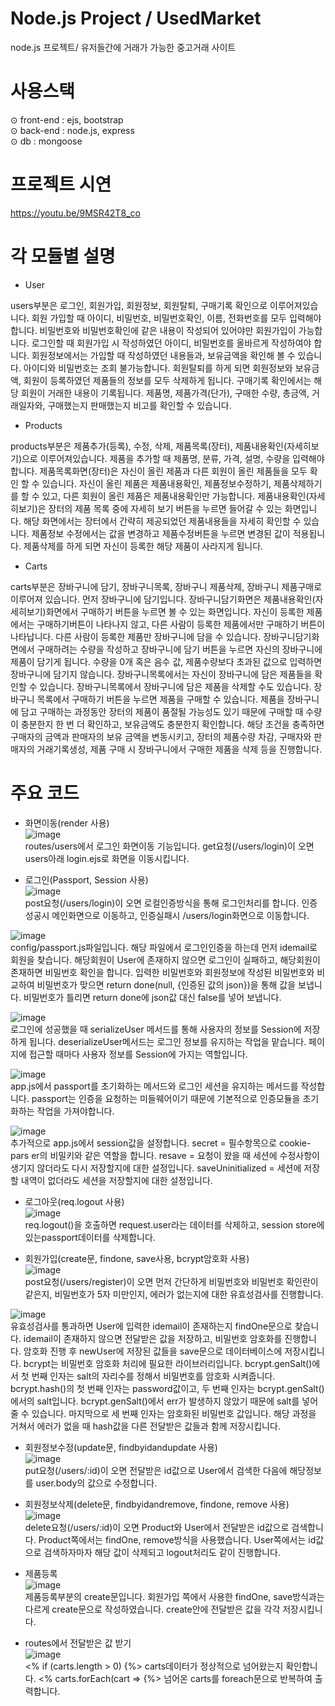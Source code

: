 # Node.js Project / UsedMarket
node.js 프로젝트/ 유저들간에 거래가 가능한 중고거래 사이트

# 사용스택
⊙ front-end : ejs, bootstrap <br>
⊙ back-end : node.js, express <br>
⊙ db : mongoose

# 프로젝트 시연
https://youtu.be/9MSR42T8_co

# 각 모듈별 설명
- User  

users부분은 로그인, 회원가입, 회원정보, 회원탈퇴, 구매기록 확인으로 이루어져있습니다. 회원 가입할 때 아이디, 비밀번호, 비밀번호확인, 이름, 전화번호를 모두 입력해야합니다. 비밀번호와 비밀번호확인에 같은 내용이 작성되어 있어야만 회원가입이 가능합니다. 로그인할 때 회원가입 시 작성하였던 아이디, 비밀번호를 올바르게 작성하여야 합니다. 회원정보에서는 가입할 때 작성하였던 내용들과, 보유금액을 확인해 볼 수 있습니다. 아이디와 비밀번호는 조회 불가능합니다. 회원탈퇴를 하게 되면 회원정보와 보유금액, 회원이 등록하였던 제품들의 정보를 모두 삭제하게 됩니다. 구매기록 확인에서는 해당 회원이 거래한 내용이 기록됩니다. 제품명, 제품가격(단가), 구매한 수량, 총금액, 거래일자와, 구매했는지 판매했는지 비고를 확인할 수 있습니다.  

- Products

products부분은 제품추가(등록), 수정, 삭제, 제품목록(장터), 제품내용확인(자세히보기)으로 이루어져있습니다. 제품을 추가할 때 제품명, 분류, 가격, 설명, 수량을 입력해야합니다. 제품목록화면(장터)은 자신이 올린 제품과 다른 회원이 올린 제품들을 모두 확인 할 수 있습니다. 자신이 올린 제품은 제품내용확인, 제품정보수정하기, 제품삭제하기를 할 수 있고, 다른 회원이 올린 제품은 제품내용확인만 가능합니다. 제품내용확인(자세히보기)은 장터의 제품 목록 중에 자세히 보기 버튼을 누르면 들어갈 수 있는 화면입니다. 해당 화면에서는 장터에서 간략히 제공되었던 제품내용들을 자세히 확인할 수 있습니다. 제품정보 수정에서는 값을 변경하고 제품수정버튼을 누르면 변경된 값이 적용됩니다. 제품삭제를 하게 되면 자신이 등록한 해당 제품이 사라지게 됩니다.

- Carts

carts부분은 장바구니에 담기, 장바구니목록, 장바구니 제품삭제, 장바구니 제품구매로 이루어져 있습니다. 먼저 장바구니에 담기입니다. 장바구니담기화면은 제품내용확인(자세히보기)화면에서 구매하기 버튼을 누르면 볼 수 있는 화면입니다. 자신이 등록한 제품에서는 구매하기버튼이 나타나지 않고, 다른 사람이 등록한 제품에서만 구매하기 버튼이 나타납니다. 다른 사람이 등록한 제품만 장바구니에 담을 수 있습니다. 장바구니담기화면에서 구매하려는 수량을 작성하고 장바구니에 담기 버튼을 누르면 자신의 장바구니에 제품이 담기게 됩니다. 수량을 0개 혹은 음수 값, 제품수량보다 초과된 값으로 입력하면 장바구니에 담기지 않습니다. 장바구니목록에서는 자신이 장바구니에 담은 제품들을 확인할 수 있습니다. 장바구니목록에서 장바구니에 담은 제품을 삭제할 수도 있습니다. 장바구니 목록에서 구매하기 버튼을 누르면 제품을 구매할 수 있습니다. 제품을 장바구니에 담고 구매하는 과정동안 장터의 제품이 품절될 가능성도 있기 때문에 구매할 때 수량이 충분한지 한 번 더 확인하고, 보유금액도 충분한지 확인합니다. 해당 조건을 충족하면 구매자의 금액과 판매자의 보유 금액을 변동시키고, 장터의 제품수량 차감, 구매자와 판매자의 거래기록생성, 제품 구매 시 장바구니에서 구매한 제품을 삭제 등을 진행합니다.

# 주요 코드
- 화면이동(render 사용)  
![image](https://user-images.githubusercontent.com/74890691/204229513-fa96b62b-1646-4126-9d2d-cf3460aee6bd.png)  
routes/users에서 로그인 화면이동 기능입니다. 
get요청(/users/login)이 오면 users아래 login.ejs로 화면을 이동시킵니다. 
  
- 로그인(Passport, Session 사용)  
![image](https://user-images.githubusercontent.com/74890691/204229739-4bae9d19-5775-4051-8852-5dc92d003d89.png)  
post요청(/users/login)이 오면 로컬인증방식을 통해 로그인처리를 합니다. 
인증성공시 메인화면으로 이동하고, 인증실패시 /users/login화면으로 이동합니다.
  
![image](https://user-images.githubusercontent.com/74890691/204229829-aa295726-da2f-4124-84c4-a22d08e9b464.png)  
config/passport.js파일입니다. 해당 파일에서 로그인인증을 하는데 먼저 idemail로 회원을 찾습니다. 해당회원이 User에 존재하지 않으면 로그인이 실패하고, 해당회원이 존재하면 비밀번호 확인을 합니다. 입력한 비밀번호와 회원정보에 작성된 비밀번호와 비교하여 비밀번호가 맞으면 return done(null, {인증된 값의 json})을 통해 값을 보냅니다. 비밀번호가 틀리면 return done에 json값 대신 false를 넣어 보냅니다. 
  
![image](https://user-images.githubusercontent.com/74890691/204229901-4c05cdd5-2a6f-46b5-825d-b2243fa1f9cc.png)  
로그인에 성공했을 때 serializeUser 메서드를 통해 사용자의 정보를 Session에 저장하게 됩니다. deserializeUser메서드는 로그인 정보를 유지하는 작업을 맡습니다. 페이지에 접근할 때마다 사용자 정보를 Session에 가지는 역할입니다. 
  
![image](https://user-images.githubusercontent.com/74890691/204229942-624522a9-42ce-4a68-b60c-f2ee835cba41.png)  
app.js에서 passport를 초기화하는 메서드와 로그인 세션을 유지하는 메서드를 작성합니다. passport는 인증을 요청하는 미들웨어이기 때문에 기본적으로 인증모듈을 초기화하는 작업을 가져야합니다.
  
![image](https://user-images.githubusercontent.com/74890691/204230002-9d041881-3484-4eb8-a960-fc114be79a06.png)  
추가적으로 app.js에서 session값을 설정합니다. secret = 필수항목으로 cookie-pars
er의 비밀키와 같은 역할을 합니다. resave = 요청이 왔을 때 세션에 수정사항이 생기지 않더라도 다시 저장할지에 대한 설정입니다. saveUninitialized = 세션에 저장할 내역이 없더라도 세션을 저장할지에 대한 설정입니다.  
  
- 로그아웃(req.logout 사용)  
![image](https://user-images.githubusercontent.com/74890691/204230072-97fb3166-5d0d-4327-bb84-76609d983850.png)  
req.logout()을 호출하면 request.user라는 데이터를 삭제하고, session store에 있는passport데이터를 삭제합니다.
  
- 회원가입(create문, findone, save사용, bcrypt암호화 사용)  
![image](https://user-images.githubusercontent.com/74890691/204230228-9b5384fe-646a-48a8-9f10-46ef1f1883e5.png)  
post요청(/users/register)이 오면 먼저 간단하게 비밀번호와 비밀번호 확인란이 같은지, 비밀번호가 5자 미만인지, 에러가 없는지에 대한 유효성검사를 진행합니다. 
  
![image](https://user-images.githubusercontent.com/74890691/204230262-dcaa5749-5655-42d0-b956-a35a78b20eb5.png)  
유효성검사를 통과하면 User에 입력한 idemail이 존재하는지 findOne문으로 찾습니다. idemail이 존재하지 않으면 전달받은 값을 저장하고, 비밀번호 암호화를 진행합니다. 암호화 진행 후 newUser에 저장된 값들을 save문으로 데이터베이스에 저장시킵니다.
bcrypt는 비밀번호 암호화 처리에 필요한 라이브러리입니다.
bcrypt.genSalt()에서 첫 번째 인자는 salt의 자리수를 정해서 비밀번호를 암호화 시켜줍니다. 
bcrypt.hash()의 첫 번째 인자는 password값이고, 두 번째 인자는 bcrypt.genSalt()에서의 salt입니다. bcrypt.genSalt()에서 err가 발생하지 않았기 때문에 salt를 넣어줄 수 있습니다. 마지막으로 세 번째 인자는 암호화된 비밀번호 값입니다.
해당 과정을 거쳐서 에러가 없을 때 hash값을 다른 전달받은 값들과 함께 저장시킵니다.
  
- 회원정보수정(update문, findbyidandupdate 사용)  
![image](https://user-images.githubusercontent.com/74890691/204230435-43233f44-6491-43f3-84f7-db7a35a6f98b.png)  
put요청(/users/:id)이 오면 전달받은 id값으로 User에서 검색한 다음에 해당정보를 user.body의 값으로 수정합니다.
  
- 회원정보삭제(delete문, findbyidandremove, findone, remove 사용)  
![image](https://user-images.githubusercontent.com/74890691/204230521-365fdd30-f2b7-4e59-a502-44012fa0cdcd.png)  
delete요청(/users/:id)이 오면 Product와 User에서 전달받은 id값으로 검색합니다. 
Product쪽에서는 findOne, remove방식을 사용했습니다. 
User쪽에서는 id값으로 검색하자마자 해당 값이 삭제되고 logout처리도 같이 진행합니다. 
  
- 제품등록  
![image](https://user-images.githubusercontent.com/74890691/204230579-055cff25-90a4-4b1a-8080-7486b59bdcc8.png)  
제품등록부분의 create문입니다. 회원가입 쪽에서 사용한 findOne, save방식과는 다르게 create문으로 작성하였습니다. create안에 전달받은 값을 각각 저장시킵니다. 
  
- routes에서 전달받은 값 받기  
![image](https://user-images.githubusercontent.com/74890691/204230664-97489453-63a6-41f7-b9c8-af79a8e188c4.png)  
<% if (carts.length > 0) {%> carts데이터가 정상적으로 넘어왔는지 확인합니다. 
<% carts.forEach(cart => {%> 넘어온 carts를 foreach문으로 반복하여 출력합니다. 










